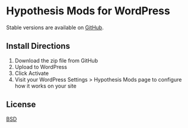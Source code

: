 # Hypothesis Mods for WordPress

Stable versions are available on [GitHub]().

## Install Directions

1. Download the zip file from GitHub
2. Upload to WordPress
3. Click Activate
4. Visit your WordPress Settings > Hypothesis Mods page to configure how it works on your site

## License

[BSD](http://opensource.org/licenses/BSD-2-Clause)

